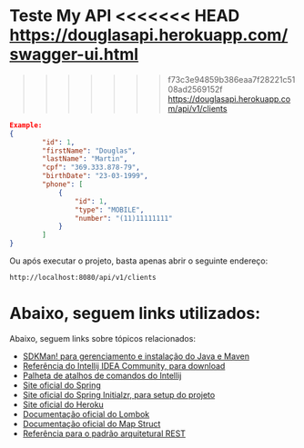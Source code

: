 
Teste My API
<<<<<<< HEAD
https://douglasapi.herokuapp.com/swagger-ui.html
=======
>>>>>>> f73c3e94859b386eaa7f28221c5108ad2569152f
https://douglasapi.herokuapp.com/api/v1/clients

``` JSON
Example:
{
        "id": 1,
        "firstName": "Douglas",
        "lastName": "Martin",
        "cpf": "369.333.878-79",
        "birthDate": "23-03-1999",
        "phone": [
            {
                "id": 1,
                "type": "MOBILE",
                "number": "(11)11111111"
            }
        ]
}
```

Ou após executar o projeto, basta apenas abrir o seguinte endereço:

```
http://localhost:8080/api/v1/clients
```
Abaixo, seguem links utilizados:
=======
Abaixo, seguem links sobre tópicos relacionados:
* [SDKMan! para gerenciamento e instalação do Java e Maven](https://sdkman.io/)
* [Referência do Intellij IDEA Community, para download](https://www.jetbrains.com/idea/download)
* [Palheta de atalhos de comandos do Intellij](https://resources.jetbrains.com/storage/products/intellij-idea/docs/IntelliJIDEA_ReferenceCard.pdf)
* [Site oficial do Spring](https://spring.io/)
* [Site oficial do Spring Initialzr, para setup do projeto](https://start.spring.io/)
* [Site oficial do Heroku](https://www.heroku.com/)
* [Documentação oficial do Lombok](https://projectlombok.org/)
* [Documentação oficial do Map Struct](https://mapstruct.org/)
* [Referência para o padrão arquitetural REST](https://restfulapi.net/)

